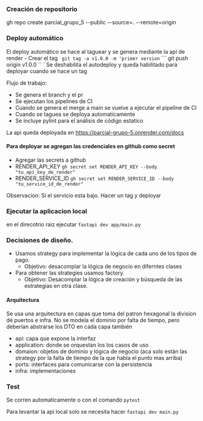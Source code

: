 ### Creación de repositorio

 gh repo create parcial_grupo_5 --public --source=. --remote=origin

### Deploy automático
El deploy automático se hace al taguear y se genera mediante la api de render
    - Crear el tag
 ``` git tag -a v1.0.0 -m 'primer version```
 ``` git push origin v1.0.0 ``
 `
Se deshabilita el autodeploy y queda habilitado para deployar cuando se hace un tag

Flujo de trabajo: 
- Se genera el branch y el pr
- Se ejecutan los pipelines de CI
- Cuando se genera el merge a main se vuelve a ejecutar el pipeline de CI
- Cuando se taguea se deploya automaticamente
- Se incluye pylint para el análisis de código estatico

La api queda deployada en https://parcial-grupo-5.onrender.com/docs

#### Para deployar se agregan las credenciales en github como secret

- Agregar las secrets a github 
 - RENDER_API_KEY ``` gh secret set RENDER_API_KEY --body "tu_api_key_de_render" ```
 - RENDER_SERVICE_ID ``` gh secret set RENDER_SERVICE_ID --body "tu_service_id_de_render" ```

Observacion: Si el servicio esta bajo. Hacer un tag y deployar
### Ejecutar la aplicacion local
 en el direcotrio raiz ejecutar ```fastapi dev app/main.py```

### Decisiones de diseño. 
- Usamos strategy para implementar la lógica de cada uno de los tipos de pago.
    - Objetivo: desacomplar la lógica de negocio en diferntes clases
- Para obtener las strategies usamos factory.
  - Objetivo: Desacomplar la lógica de creación y búsqueda de las estrategias en otra clase. 

#### Arquitectura
Se usa una arquitectura en capas que toma del patron hexagonal la division de puertos e infra. 
No se modela el dominio por falta de tiempo, pero deberían abstrarse los DTO en cada capa también
- api: capa que expone la interfaz
- application: donde se orquestan los los casos de uso
- domaion: objetos de dominio y lógica de negocio (aca solo están las strategy por la falta de tiempo de la que habla el punto mas arriba)
- ports: interfaces para comunicarse con la persistencia
- infra: implementaciones


 ### Test
 Se corren automaticamente o con el comando ``` pytest ```

 Para levantar la api local solo se necesita hacer ``` fastapi dev main.py ```
